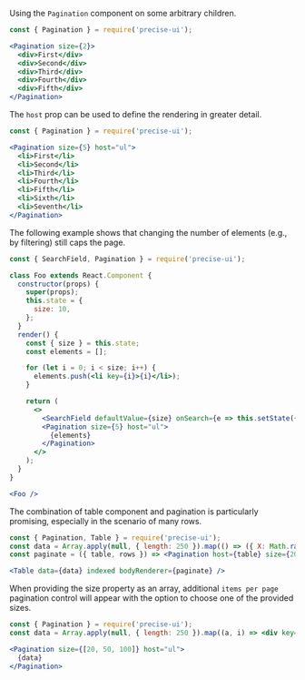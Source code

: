 Using the `Pagination` component on some arbitrary children.

```jsx
const { Pagination } = require('precise-ui');

<Pagination size={2}>
  <div>First</div>
  <div>Second</div>
  <div>Third</div>
  <div>Fourth</div>
  <div>Fifth</div>
</Pagination>
```

The `host` prop can be used to define the rendering in greater detail.

```jsx
const { Pagination } = require('precise-ui');

<Pagination size={5} host="ul">
  <li>First</li>
  <li>Second</li>
  <li>Third</li>
  <li>Fourth</li>
  <li>Fifth</li>
  <li>Sixth</li>
  <li>Seventh</li>
</Pagination>
```

The following example shows that changing the number of elements (e.g., by filtering) still caps the page.

```jsx
const { SearchField, Pagination } = require('precise-ui');

class Foo extends React.Component {
  constructor(props) {
    super(props);
    this.state = {
      size: 10,
    };
  }
  render() {
    const { size } = this.state;
    const elements = [];

    for (let i = 0; i < size; i++) {
      elements.push(<li key={i}>{i}</li>);
    }

    return (
      <>
        <SearchField defaultValue={size} onSearch={e => this.setState({ size: +e.query || 0 })} />
        <Pagination size={5} host="ul">
          {elements}
        </Pagination>
      </>
    );
  }
}

<Foo />
```

The combination of table component and pagination is particularly promising, especially in the scenario of many rows.

```jsx
const { Pagination, Table } = require('precise-ui');
const data = Array.apply(null, { length: 250 }).map(() => ({ X: Math.random(), Y: Math.random() }));
const paginate = ({ table, rows }) => <Pagination host={table} size={20}>{rows}</Pagination>;

<Table data={data} indexed bodyRenderer={paginate} />
```

When providing the size property as an array, additional `items per page` pagination control will appear with the option to choose one of the provided sizes.

```jsx
const { Pagination } = require('precise-ui');
const data = Array.apply(null, { length: 250 }).map((a, i) => <div key={i}>Item {i}</div>);

<Pagination size={[20, 50, 100]} host="ul">
  {data}
</Pagination>
```
